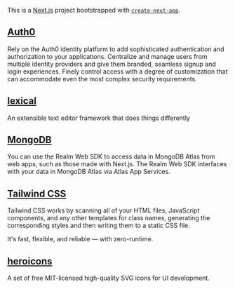 This is a [Next.js](https://nextjs.org/) project bootstrapped with [`create-next-app`](https://github.com/vercel/next.js/tree/canary/packages/create-next-app).

## [Auth0](https://auth0.com/docs)

Rely on the Auth0 identity platform to add sophisticated authentication and authorization to your applications. Centralize and manage users from multiple identity providers and give them branded, seamless signup and login experiences. Finely control access with a degree of customization that can accommodate even the most complex security requirements.

## [lexical](https://lexical.dev/)

An extensible text editor framework that does things differently

## [MongoDB](https://www.mongodb.com/docs/realm/web/nextjs/#static-rendering)

You can use the Realm Web SDK to access data in MongoDB Atlas from web apps, such as those made with Next.js. The Realm Web SDK interfaces with your data in MongoDB Atlas via Atlas App Services.

## [Tailwind CSS](https://tailwindcss.com/docs/installation)

Tailwind CSS works by scanning all of your HTML files, JavaScript components, and any other templates for class names, generating the corresponding styles and then writing them to a static CSS file.

It's fast, flexible, and reliable — with zero-runtime.

## [heroicons](https://github.com/tailwindlabs/heroicons)

A set of free MIT-licensed high-quality SVG icons for UI development.
